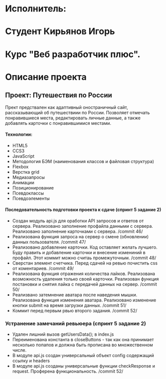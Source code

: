 # Исполнитель:
# Студент Кирьянов Игорь
# Курс "Веб разработчик плюс".

# Описание проекта
## Проект: Путешествия по России
Прект предствален как адаптивный оностраничный сайт, рассказывающий об путешествиии по России.
Позволяет отмечать понравившиеся места, редактировать личные данные, а также добавлять карточки с понравившимися местами.

#### Технологии:
* HTML5
* CCS3
* JavaScript
* Методология БЭМ (наименования классов и файловая структура)
* Flexbox
* Верстка grid
* Медиазапросы
* Анимации
* Позиционирование
* Псевдоклассы
* Псевдоэлементы

#### Последовательность подготовки проекта к сдаче (спринт 5 задание 2)
* Создан модуль api.js для оработки API запросов и ответов от сервера. Реализовано заполнение профайла данными с сервера. Реализовано заполнение карточками с сервера. /commit 46/
* Реализована функция запроса на сервер о смене (обновлении) данных пользователя. /commit 47/
* Реализовано добавление карточки. Код оставляет желать лучшего. Буду править и добавление карточки и внесение измениний в профайл. Этот коммит можно считаь промежуточным. /commit 48/
* Сверстан элемент счетчика. Перед сдачей на ревью почистить css от коментариев. /commit 49/
* Реализована функция отражения количества лайков. Реализована возможность удаления только своей карточки. Реализован функция постановки и снятия лайка с передачей данных на сервер. /commit 50/
* Реализвано затемнение аватара после наведения мышки. Реализована функция изменения аватара. Реализовано изменение кнопки submit на время загрузки данных. /commit 51/
* Коммит перед первым рвью второго задания. /commit 52/
### Устранение замечаний ревьюера (спринт 5 задание 2)
* Удален лишний вызов getUsersData(); в index.js
* Переименована константа в closeButtons - так как она принимает несколько попапов и должна быть прописана во множественном числе.
* В модуле api.js создан универсальный объект config содержащий ссылку и headers
* В модуле api.js созданы универсальные функции checkResponse и request. Проферена функциональность. /commit 52/
